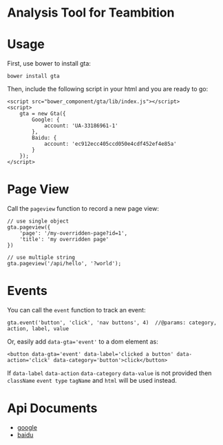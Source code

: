 # Analysis Tool for Teambition

# Usage

First, use bower to install gta:
```
bower install gta
```

Then, include the following script in your html and you are ready to go:

```
<script src="bower_component/gta/lib/index.js"></script>
<script>
    gta = new Gta({
        Google: {
            account: 'UA-33186961-1'
        },
        Baidu: {
            account: 'ec912ecc405ccd050e4cdf452ef4e85a'
        }
    });
</script>
```

# Page View

Call the `pageview` function to record a new page view:
```
// use single object
gta.pageview({  
    'page': '/my-overridden-page?id=1',
    'title': 'my overridden page'
})

// use multiple string
gta.pageview('/api/hello', '?world'); 
```

# Events

You can call the `event` function to track an event:
```
gta.event('button', 'click', 'nav buttons', 4)  //@params: category, action, label, value
```
Or, easily add `data-gta='event'` to a dom element as:
```
<button data-gta='event' data-label='clicked a button' data-action='click' data-category='button'>click</button>
```
If `data-label` `data-action` `data-category` `data-value` is not provided then `className` `event type` `tagName` and `html` will be used instead.

# Api Documents

* [google](https://developers.google.com/analytics/devguides/collection/analyticsjs/)
* [baidu](http://tongji.baidu.com/open/api/more?p=ref_trackPageview)

